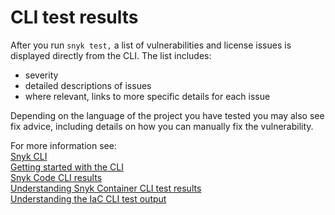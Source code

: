 # CLI test results

After you run `snyk test,` a list of vulnerabilities and license issues is displayed directly from the CLI. The list includes:

* severity
* detailed descriptions of issues
* where relevant, links to more specific details for each issue

Depending on the language of the project you have tested you may also see fix advice, including details on how you can manually fix the vulnerability.

For more information see:\
[Snyk CLI](../)\
[Getting started with the CLI](../getting-started-with-the-cli.md)\
[Snyk Code CLI results](../../products/snyk-code/cli-for-snyk-code/snyk-code-cli-results.md)\
[Understanding Snyk Container CLI test results](../../products/snyk-container/snyk-cli-for-container-security/understanding-snyk-container-cli-results.md)\
[Understanding the IaC CLI test output](../../products/snyk-infrastructure-as-code/snyk-cli-for-infrastructure-as-code/understanding-the-cli-test-output/)

